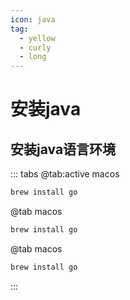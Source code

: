 ```yaml
---
icon: java
tag:
  - yellow
  - curly
  - long
---
```


# 安装java

## 安装java语言环境
::: tabs
@tab:active macos
```bash
brew install go
```
@tab macos
```bash
brew install go
```
@tab macos
```bash
brew install go
```
:::